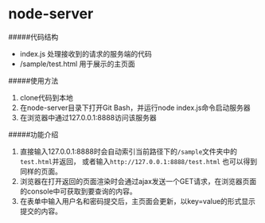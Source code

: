 # node-server

#####代码结构
* index.js  处理接收到的请求的服务端的代码
* /sample/test.html  用于展示的主页面

#####使用方法
1. clone代码到本地
2. 在node-server目录下打开Git Bash，并运行node index.js命令启动服务器
3. 在浏览器中通过127.0.0.1:8888访问该服务器

#####功能介绍
1. 直接输入127.0.0.1:8888时会自动索引当前路径下的`/sample`文件夹中的`test.html`并返回，
	或者输入`http://127.0.0.1:8888/test.html` 也可以得到同样的页面。
2. 浏览器在打开返回的页面渲染时会通过ajax发送一个GET请求，在浏览器页面的console中可获取到要查询的内容。
3. 在表单中输入用户名和密码提交后，主页面会更新，以key=value的形式显示提交的内容。
